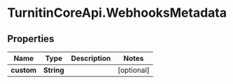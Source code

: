 # TurnitinCoreApi.WebhooksMetadata

## Properties

Name | Type | Description | Notes
------------ | ------------- | ------------- | -------------
**custom** | **String** |  | [optional] 


